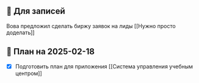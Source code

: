 ## 📒 Для записей

Вова предложил сделать биржу заявок на лиды
[[Нужно просто доделать]]

## 📝 План на 2025-02-18 

- [x] Подготовить план для приложения [[Система управления учебным центром]]